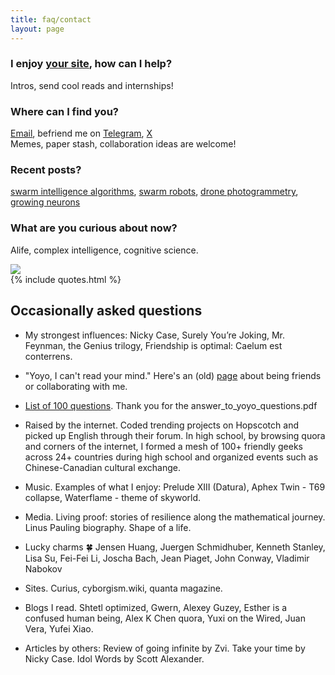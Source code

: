 ```yaml
---
title: faq/contact
layout: page
---
```


### **I enjoy [your site](https://yoyo.cat), how can I help?**  
Intros, send cool reads and internships! 

### **Where can I find you?**   
[Email](mailto:yoyoyuan1729@gmail.com), befriend me on [Telegram](https://t.me/indiraschka), [X](https://x.com/indiraschka)   
Memes, paper stash, collaboration ideas are welcome!   

### **Recent posts?**
[swarm intelligence algorithms](/2024/05/14/swarm.html),  [swarm robots](/2023/06/20/swarms.html), [drone photogrammetry](/2024/11/01/drone.html), [growing neurons](2025/01/14/images.md)

### **What are you curious about now?**
Alife, complex intelligence, cognitive science.

![](https://media2.giphy.com/media/v1.Y2lkPTc5MGI3NjExOXhtd2Y0eDJmNWY3azczMmRxNThuaGoyb2xhamt5a2tpN2lnYXdrcyZlcD12MV9pbnRlcm5hbF9naWZfYnlfaWQmY3Q9Zw/rrZIZOMy4xL1e/giphy.gif)   
{% include quotes.html %}

## Occasionally asked questions
- My strongest influences: Nicky Case, Surely You’re Joking, Mr. Feynman, the Genius trilogy, Friendship is optimal: Caelum est conterrens.

- "Yoyo, I can't read your mind." Here's an (old) [page](https://exanova.notion.site/Say-hi-Web-950b46ad5da24f50935bd20814f04c23?pvs=4) about being friends or collaborating with me.

- [List of 100 questions](https://exanova.notion.site/List-of-100-questions-3b0c8abd422b461a834f932004a5e298?pvs=4). Thank you for the answer_to_yoyo_questions.pdf

- Raised by the internet. Coded trending projects on Hopscotch and picked up English through their forum. In high school, by browsing quora and corners of the internet, I formed a mesh of 100+ friendly geeks across 24+ countries during high school and organized events such as Chinese-Canadian cultural exchange.

- Music. Examples of what I enjoy: Prelude XIII (Datura), Aphex Twin - T69 collapse, Waterflame - theme of skyworld.

- Media. Living proof: stories of resilience along the mathematical journey. Linus Pauling biography. Shape of a life.

- Lucky charms 🍀 Jensen Huang, Juergen Schmidhuber, Kenneth Stanley, Lisa Su, Fei-Fei Li, Joscha Bach, Jean Piaget, John Conway, Vladimir Nabokov

- Sites. Curius, cyborgism.wiki, quanta magazine.

- Blogs I read. Shtetl optimized, Gwern, Alexey Guzey, Esther is a confused human being, Alex K Chen quora, Yuxi on the Wired, Juan Vera, Yufei Xiao.

- Articles by others: Review of going infinite by Zvi. Take your time by Nicky Case. Idol Words by Scott Alexander. 

